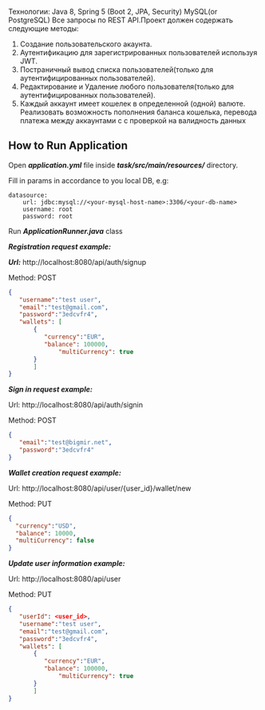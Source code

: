 Технологии:
Java 8, Spring 5 (Boot 2, JPA, Security)
MySQL(or PostgreSQL)
Все запросы по REST API.Проект должен содержать следующие методы:
1. Создание пользовательского акаунта.
2. Аутентификацию для зарегистрированных пользователей используя JWT.
3. Постраничный вывод списка пользователей(только для аутентифицированных пользователей).
4. Редактирование и Удаление любого пользователя(только для аутентифицированных пользователей).
5. Каждый аккаунт имеет кошелек в определенной (одной) валюте. Реализовать возможность пополнения баланса кошелька, перевода платежа между аккаунтами с
с проверкой на валидность данных

How to Run Application
-----------------------
Open ***application.yml*** file inside ***task/src/main/resources/*** directory.

Fill in params in accordance to you local DB, e.g:

    datasource:
        url: jdbc:mysql://<your-mysql-host-name>:3306/<your-db-name>
        username: root
        password: root
Run ***ApplicationRunner.java*** class

***Registration request example:***

***Url:*** http://localhost:8080/api/auth/signup

Method: POST

```json 
{
   "username":"test user",
   "email":"test@gmail.com",
   "password":"3edcvfr4",
   "wallets": [
	   {
	      "currency":"EUR",
	      "balance": 100000,
              "multiCurrency": true
	   }
       ]
}
```

 ***Sign in request example:***
 
 Url: http://localhost:8080/api/auth/signin
 
 Method: POST
 
 ```json
 {
	"email":"test@bigmir.net",
	"password":"3edcvfr4"
}
```

***Wallet creation request example:***

Url: http://localhost:8080/api/user/{user_id}/wallet/new

Method: PUT

```json
{
  "currency":"USD",
  "balance": 10000,
  "multiCurrency": false
}
```

***Update user information example:***

Url: http://localhost:8080/api/user

Method: PUT

```json
{
   "userId": <user_id>,
   "username":"test user",
   "email":"test@gmail.com",
   "password":"3edcvfr4",
   "wallets": [
	   {
	      "currency":"EUR",
	      "balance": 100000,
              "multiCurrency": true
	   }
       ]
}
```
